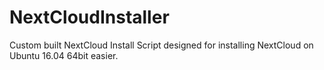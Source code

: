 # NextCloudInstaller
Custom built NextCloud Install Script designed for installing NextCloud on Ubuntu 16.04 64bit easier.
